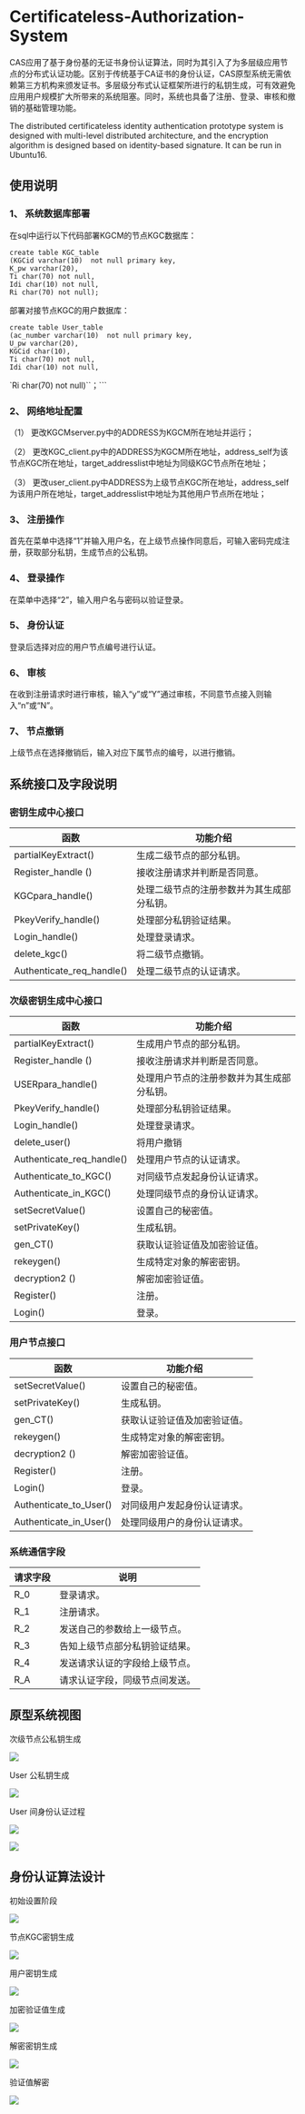 # Certificateless-Authorization-System

CAS应用了基于身份基的无证书身份认证算法，同时为其引入了为多层级应用节点的分布式认证功能。区别于传统基于CA证书的身份认证，CAS原型系统无需依赖第三方机构来颁发证书。多层级分布式认证框架所进行的私钥生成，可有效避免应用用户规模扩大所带来的系统阻塞。同时，系统也具备了注册、登录、审核和撤销的基础管理功能。

The distributed certificateless identity authentication prototype system is designed with multi-level distributed architecture, and the encryption algorithm is designed based on identity-based signature. It can be run in Ubuntu16.

## 使用说明

### 1、 系统数据库部署

在sql中运行以下代码部署KGCM的节点KGC数据库：

```
create table KGC_table
(KGCid varchar(10)  not null primary key,
K_pw varchar(20),
Ti char(70) not null,
Idi char(10) not null,
Ri char(70) not null);
```

部署对接节点KGC的用户数据库：

```
create table User_table
(ac_number varchar(10)  not null primary key,
U_pw varchar(20),
KGCid char(10),
Ti char(70) not null,
Idi char(10) not null,
```

`Ri char(70) not null)``；```

### 2、 网络地址配置

（1）   更改KGCMserver.py中的ADDRESS为KGCM所在地址并运行；

（2）   更改KGC_client.py中的ADDRESS为KGCM所在地址，address_self为该节点KGC所在地址，target_addresslist中地址为同级KGC节点所在地址；

（3）   更改user_client.py中ADDRESS为上级节点KGC所在地址，address_self为该用户所在地址，target_addresslist中地址为其他用户节点所在地址；

### 3、 注册操作

首先在菜单中选择“1”并输入用户名，在上级节点操作同意后，可输入密码完成注册，获取部分私钥，生成节点的公私钥。

### 4、 登录操作

在菜单中选择“2”，输入用户名与密码以验证登录。

### 5、 身份认证

登录后选择对应的用户节点编号进行认证。

### 6、 审核

在收到注册请求时进行审核，输入“y”或“Y”通过审核，不同意节点接入则输入“n”或“N”。

### 7、 节点撤销

上级节点在选择撤销后，输入对应下属节点的编号，以进行撤销。

## 系统接口及字段说明

### 密钥生成中心接口

| 函数                      | 功能介绍                                   |
| ------------------------- | ------------------------------------------ |
| partialKeyExtract()       | 生成二级节点的部分私钥。                   |
| Register_handle  ()       | 接收注册请求并判断是否同意。               |
| KGCpara_handle()          | 处理二级节点的注册参数并为其生成部分私钥。 |
| PkeyVerify_handle()       | 处理部分私钥验证结果。                     |
| Login_handle()            | 处理登录请求。                             |
| delete_kgc()              | 将二级节点撤销。                           |
| Authenticate_req_handle() | 处理二级节点的认证请求。                   |

### 次级密钥生成中心接口

| 函数                      | 功能介绍                                   |
| ------------------------- | ------------------------------------------ |
| partialKeyExtract()       | 生成用户节点的部分私钥。                   |
| Register_handle  ()       | 接收注册请求并判断是否同意。               |
| USERpara_handle()         | 处理用户节点的注册参数并为其生成部分私钥。 |
| PkeyVerify_handle()       | 处理部分私钥验证结果。                     |
| Login_handle()            | 处理登录请求。                             |
| delete_user()             | 将用户撤销                                 |
| Authenticate_req_handle() | 处理用户节点的认证请求。                   |
| Authenticate_to_KGC()     | 对同级节点发起身份认证请求。               |
| Authenticate_in_KGC()     | 处理同级节点的身份认证请求。               |
| setSecretValue()          | 设置自己的秘密值。                         |
| setPrivateKey()           | 生成私钥。                                 |
| gen_CT()                  | 获取认证验证值及加密验证值。               |
| rekeygen()                | 生成特定对象的解密密钥。                   |
| decryption2 ()            | 解密加密验证值。                           |
| Register()                | 注册。                                     |
| Login()                   | 登录。                                     |

### 用户节点接口

| 函数                   | 功能介绍                     |
| ---------------------- | ---------------------------- |
| setSecretValue()       | 设置自己的秘密值。           |
| setPrivateKey()        | 生成私钥。                   |
| gen_CT()               | 获取认证验证值及加密验证值。 |
| rekeygen()             | 生成特定对象的解密密钥。     |
| decryption2 ()         | 解密加密验证值。             |
| Register()             | 注册。                       |
| Login()                | 登录。                       |
| Authenticate_to_User() | 对同级用户发起身份认证请求。 |
| Authenticate_in_User() | 处理同级用户的身份认证请求。 |

### 系统通信字段

| 请求字段 | 说明                           |
| -------- | ------------------------------ |
| R_0      | 登录请求。                     |
| R_1      | 注册请求。                     |
| R_2      | 发送自己的参数给上一级节点。   |
| R_3      | 告知上级节点部分私钥验证结果。 |
| R_4      | 发送请求认证的字段给上级节点。 |
| R_A      | 请求认证字段，同级节点间发送。 |

## 原型系统视图

次级节点公私钥生成

![](image\7.png)

User 公私钥生成

![](image\8.png)

User 间身份认证过程

![](image\9.png)

![](image\10.png)
## 身份认证算法设计

初始设置阶段

![](image\1.png)

节点KGC密钥生成

![](image\3.png)

用户密钥生成

![](image\2.png)

加密验证值生成

![](image\4.png)

解密密钥生成

![](image\5.png)

验证值解密

![](image\6.png)
